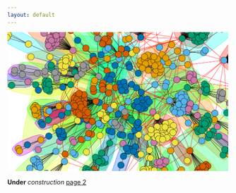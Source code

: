 ```yaml
---
layout: default
---
```


<img src="/img/cool_random_network.png" width="500px">



**Under** _construction_
[page 2](second.md)

#
# 
# 
